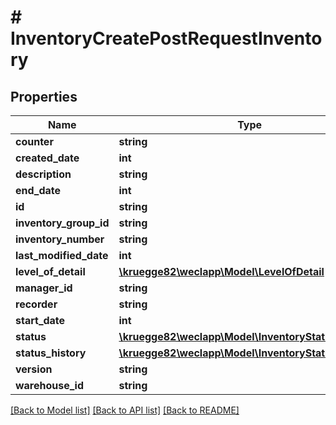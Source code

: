 # # InventoryCreatePostRequestInventory

## Properties

Name | Type | Description | Notes
------------ | ------------- | ------------- | -------------
**counter** | **string** |  | [optional]
**created_date** | **int** |  | [optional]
**description** | **string** |  | [optional]
**end_date** | **int** |  | [optional]
**id** | **string** |  | [optional]
**inventory_group_id** | **string** |  | [optional]
**inventory_number** | **string** |  | [optional]
**last_modified_date** | **int** |  | [optional]
**level_of_detail** | [**\kruegge82\weclapp\Model\LevelOfDetail**](LevelOfDetail.md) |  | [optional]
**manager_id** | **string** |  | [optional]
**recorder** | **string** |  | [optional]
**start_date** | **int** |  | [optional]
**status** | [**\kruegge82\weclapp\Model\InventoryStatusType**](InventoryStatusType.md) |  | [optional]
**status_history** | [**\kruegge82\weclapp\Model\InventoryStatusHistory[]**](InventoryStatusHistory.md) |  | [optional]
**version** | **string** |  | [optional]
**warehouse_id** | **string** |  | [optional]

[[Back to Model list]](../../README.md#models) [[Back to API list]](../../README.md#endpoints) [[Back to README]](../../README.md)
